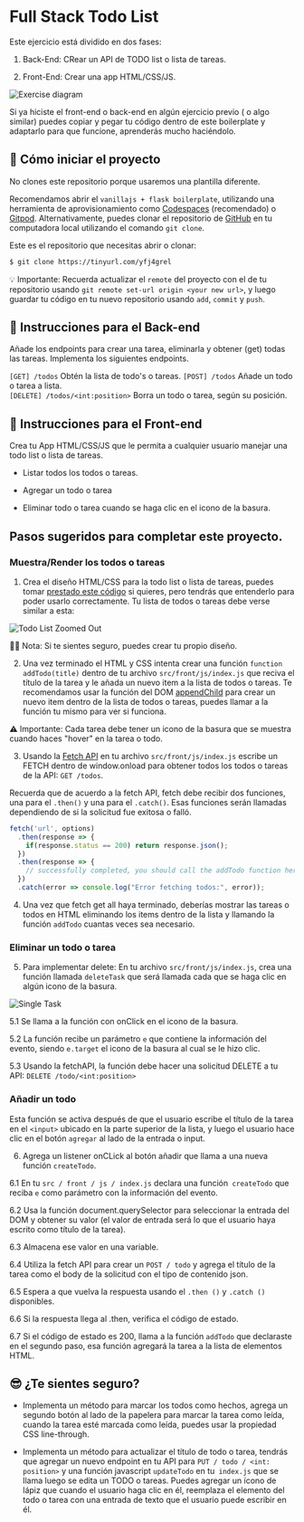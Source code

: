 <!--hide-->
# Full Stack Todo List
<!--endhide-->

Este ejercicio está dividido en dos fases:

1. Back-End: CRear un API de TODO list o lista de tareas.

2. Front-End: Crear una app HTML/CSS/JS.

![Exercise diagram](https://github.com/breatheco-de/full-stack-todo-list/blob/master/assets/diagram.png?raw=true)

Si ya hiciste el front-end o back-end en algún ejercicio previo ( o algo similar) puedes copiar y pegar tu código dentro de este boilerplate y adaptarlo para que funcione, aprenderás mucho haciéndolo.

<onlyfor saas="false" withBanner="false">
  
## 🌱  Cómo iniciar el proyecto

No clones este repositorio porque usaremos una plantilla diferente.  

Recomendamos abrir el `vanillajs + flask boilerplate`,  utilizando una herramienta de aprovisionamiento como [Codespaces](https://4geeks.com/es/lesson/tutorial-de-github-codespaces) (recomendado) o [Gitpod](https://4geeks.com/lesson/how-to-use-gitpod). Alternativamente, puedes clonar el repositorio de [GitHub](https://4geeks.com/es/how-to/como-clonar-un-repositorio-de-github) en tu computadora local utilizando el comando `git clone`.  

Este es el repositorio que necesitas abrir o clonar:  

```sh
$ git clone https://tinyurl.com/yfj4grel
```

💡 Importante: Recuerda actualizar el `remote` del proyecto con el de tu repositorio usando `git remote set-url origin <your new url>`, y luego guardar tu código en tu nuevo repositorio usando `add`, `commit` y `push`.

</onlyfor>

## 📝 Instrucciones para el Back-end 

Añade los endpoints para crear una tarea, eliminarla y obtener (get) todas las tareas. Implementa los siguientes endpoints.

`[GET] /todos` Obtén la lista de todo's o tareas. 
`[POST] /todos` Añade un todo o tarea a lista.  
`[DELETE] /todos/<int:position>` Borra un todo o tarea, según su posición.
  
## 📝 Instrucciones para el Front-end 

Crea tu App HTML/CSS/JS que le permita a cualquier usuario manejar una todo list o lista de tareas. 
- Listar todos los todos o tareas.

- Agregar un todo o tarea

- Eliminar todo o tarea cuando se haga clic en el icono de la basura.

## Pasos sugeridos para completar este proyecto.

### Muestra/Render los todos o tareas

1. Crea el diseño HTML/CSS para la todo list o lista de tareas, puedes tomar [prestado este código](https://codepen.io/alesanchezr/pen/zYrOPbM) si quieres, pero tendrás que entenderlo para poder usarlo correctamente. Tu lista de todos o tareas debe verse similar a esta: 

![Todo List Zoomed Out](https://github.com/breatheco-de/full-stack-todo-list/blob/master/assets/todo-zoom-out.png?raw=true)

🤘🏼 Nota: Si te sientes seguro, puedes crear tu propio diseño. 

2. Una vez terminado el HTML y CSS intenta crear una función `function addTodo(title)` dentro de tu archivo `src/front/js/index.js` que reciva el título de la tarea y le añada un nuevo item a la lista de todos o tareas. Te recomendamos usar la función del DOM [appendChild](https://www.w3schools.com/jsref/met_node_appendchild.asp) para crear un nuevo item dentro de la lista de todos o tareas, puedes llamar a la función tu mismo para ver si funciona.

⚠️ Importante: Cada tarea debe tener un icono de la basura que se muestra cuando haces "hover" en la tarea o todo. 

3. Usando la [Fetch API](https://content.breatheco.de/lesson/the-fetch-javascript-api) en tu archivo `src/front/js/index.js` escribe un FETCH dentro de window.onload para obtener todos los todos o tareas de la API: `GET /todos`.

Recuerda que de acuerdo a la fetch API, fetch debe recibir dos funciones, una para el `.then()` y una para el `.catch()`. Esas funciones serán llamadas dependiendo de si la solicitud fue exitosa o falló.

```js
fetch('url', options)
  .then(response => {
    if(response.status == 200) return response.json();
  })
  .then(response => {
    // successfully completed, you should call the addTodo function here.
  })
  .catch(error => console.log("Error fetching todos:", error));
```

4. Una vez que fetch get all haya terminado, deberías mostrar las tareas o todos en HTML eliminando los items dentro de la lista y llamando la función `addTodo` cuantas veces sea necesario.

### Eliminar un todo o tarea

5. Para implementar delete: En tu archivo `src/front/js/index.js`, crea una función llamada `deleteTask` que será llamada cada que se haga clic en algún icono de la basura. 

![Single Task](https://github.com/breatheco-de/full-stack-todo-list/blob/master/assets/delete-task.png?raw=true)

5.1 Se llama a la función con onClick en el icono de la basura.

5.2 La función recibe un parámetro `e` que contiene la información del evento, siendo `e.target` el icono de la basura al cual se le hizo clic. 

5.3 Usando la fetchAPI, la función debe hacer una solicitud DELETE a tu API: `DELETE /todo/<int:position>`

### Añadir un todo

Esta función se activa después de que el usuario escribe el título de la tarea en el `<input>` ubicado en la parte superior de la lista, y luego el usuario hace clic en el botón `agregar` al lado de la entrada o input.

6. Agrega un listener onCLick al botón añadir que llama a una nueva función `createTodo`.

6.1 En tu `src / front / js / index.js` declara una función` createTodo` que reciba `e` como parámetro con la información del evento.

6.2 Usa la función document.querySelector para seleccionar la entrada del DOM y obtener su valor (el valor de entrada será lo que el usuario haya escrito como título de la tarea).

6.3 Almacena ese valor en una variable.

6.4 Utiliza la fetch API para crear un `POST / todo` y agrega el título de la tarea como el body de la solicitud con el tipo de contenido json.

6.5 Espera a que vuelva la respuesta usando el `.then ()` y `.catch ()` disponibles.

6.6 Si la respuesta llega al .then,  verifica el código de estado.

6.7 Si el código de estado es 200, llama a la función `addTodo` que declaraste en el segundo paso, esa función agregará la tarea a la lista de elementos HTML.

## 😎 ¿Te sientes seguro?

- Implementa un método para marcar los todos como hechos, agrega un segundo botón al lado de la papelera para marcar la tarea como leída, cuando la tarea esté marcada como leída, puedes usar la propiedad CSS line-through.
 
- Implementa un método para actualizar el título de todo o tarea, tendrás que agregar un nuevo endpoint en tu API para `PUT / todo / <int: position>` y una función javascript `updateTodo` en tu` index.js` que se llama luego se edita un TODO o tareas. Puedes agregar un ícono de lápiz que cuando el usuario haga clic en él, reemplaza el elemento del todo o tarea con una entrada de texto que el usuario puede escribir en él.

